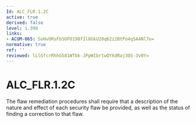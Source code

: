 ```yaml
---
Id: ALC_FLR.1.2C
active: true
derived: false
level: 1.398
links:
- ACOM-065: SoHvORsFbSOFO198fIl8GkU20q62z2BtPo4q5A4Nl7o=
normative: true
ref: ''
reviewed: lLlGfcrRhhG581WTbk-JPpWIbrtwQYkdRaj3OS-3v0Y=
---
```


# ALC_FLR.1.2C

The flaw remediation procedures shall require that a description of the nature and effect of each security flaw be provided, as well as the status of finding a correction to that flaw.